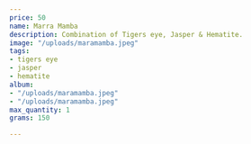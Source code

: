 ```yaml
---
price: 50
name: Marra Mamba
description: Combination of Tigers eye, Jasper & Hematite.
image: "/uploads/maramamba.jpeg"
tags:
- tigers eye
- jasper
- hematite
album:
- "/uploads/maramamba.jpeg"
- "/uploads/maramamba.jpeg"
max_quantity: 1
grams: 150

---
```

